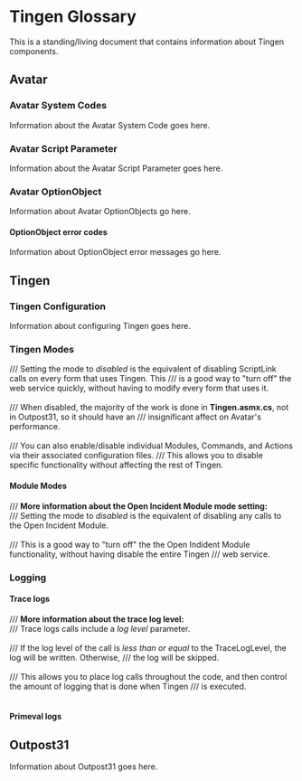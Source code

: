<!--

- More information about <see href="github.com/spectrum-health-systems/Tingen-Documentation/blob/main/Glossary.md#avatar-optionobject">here</see>.

<paramref name="ReturnOptionObject"/>

<i>Module</i>

-->





# Tingen Glossary

This is a standing/living document that contains information about Tingen components.

## Avatar

### Avatar System Codes

Information about the Avatar System Code goes here.

### Avatar Script Parameter

Information about the Avatar Script Parameter goes here.

### Avatar OptionObject

Information about Avatar OptionObjects go here.

#### OptionObject error codes

Information about OptionObject error messages go here.

## Tingen

### Tingen Configuration

Information about configuring Tingen goes here.

### Tingen Modes
///   Setting the mode to <i>disabled</i> is the equivalent of disabling ScriptLink calls on every form that uses Tingen. This
///   is a good way to "turn off" the web service quickly, without having to modify every form that uses it.<br/><br/>
///   When disabled, the majority of the work is done in <b>Tingen.asmx.cs</b>, not in Outpost31, so it should have an
///   insignificant affect on Avatar's performance.<br/><br/>
///   You can also enable/disable individual Modules, Commands, and Actions via their associated configuration files.
///   This allows you to disable specific functionality without affecting the rest of Tingen.

#### Module Modes
///   <b>More information about the Open Incident Module mode setting:</b><br/>
///   Setting the mode to <i>disabled</i> is the equivalent of disabling any calls to the Open Incident Module.<br/><br/>
///   This is a good  way to "turn off" the the Open Indident Module functionality, without having disable the entire Tingen
///   web service.


### Logging

#### Trace logs

///   <b>More information about the trace log level:</b><br/>
///   Trace logs calls include a <i>log level</i> parameter.<br/><br/>
///   If the log level of the call is <i>less than or equal</i> to the TraceLogLevel, the log will be written. Otherwise,
///   the log will be skipped.<br/><br/>
///   This allows you to place log calls throughout the code, and then control the amount of logging that is done when Tingen
///   is executed.<br/><br/>

#### Primeval logs


## Outpost31

Information about Outpost31 goes here.

###